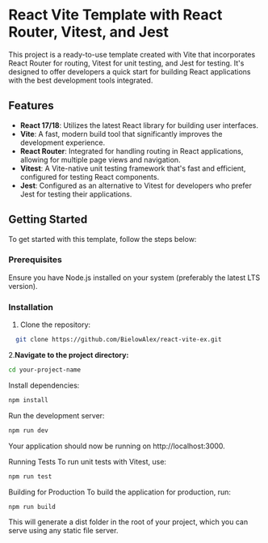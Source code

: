 # React Vite Template with React Router, Vitest, and Jest

This project is a ready-to-use template created with Vite that incorporates React Router for routing, Vitest for unit testing, and Jest for testing. It's designed to offer developers a quick start for building React applications with the best development tools integrated.

## Features

- **React 17/18**: Utilizes the latest React library for building user interfaces.
- **Vite**: A fast, modern build tool that significantly improves the development experience.
- **React Router**: Integrated for handling routing in React applications, allowing for multiple page views and navigation.
- **Vitest**: A Vite-native unit testing framework that's fast and efficient, configured for testing React components.
- **Jest**: Configured as an alternative to Vitest for developers who prefer Jest for testing their applications.

## Getting Started

To get started with this template, follow the steps below:

### Prerequisites

Ensure you have Node.js installed on your system (preferably the latest LTS version).

### Installation

1. Clone the repository:


```bash
  git clone https://github.com/BielowAlex/react-vite-ex.git
```

2.**Navigate to the project directory:**

```bash
cd your-project-name
```
Install dependencies:
```bash
npm install
```

Run the development server:
```bash
npm run dev
```

Your application should now be running on http://localhost:3000.

Running Tests
To run unit tests with Vitest, use:
```bash
npm run test
```
Building for Production
To build the application for production, run:

```bash
npm run build
```
This will generate a dist folder in the root of your project, which you can serve using any static file server.

